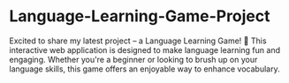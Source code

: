 # Language-Learning-Game-Project
Excited to share my latest project – a Language Learning Game! 🚀 This interactive web application is designed to make language learning fun and engaging. Whether you're a beginner or looking to brush up on your language skills, this game offers an enjoyable way to enhance vocabulary.

